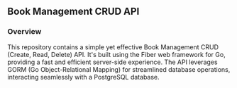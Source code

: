 <h2>Book Management CRUD API</h2>

<h3>Overview</h3>
This repository contains a simple yet effective Book Management CRUD (Create, Read, Delete) API. It's built using the Fiber web framework for Go, providing a fast and efficient server-side experience. The API leverages GORM (Go Object-Relational Mapping) for streamlined database operations, interacting seamlessly with a PostgreSQL database.

